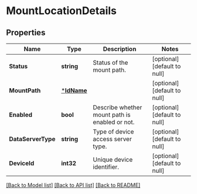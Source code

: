 # MountLocationDetails

## Properties
Name | Type | Description | Notes
------------ | ------------- | ------------- | -------------
**Status** | **string** | Status of the mount path. | [optional] [default to null]
**MountPath** | [***IdName**](IdName.md) |  | [optional] [default to null]
**Enabled** | **bool** | Describe whether mount path is enabled or not. | [optional] [default to null]
**DataServerType** | **string** | Type of device access server type. | [optional] [default to null]
**DeviceId** | **int32** | Unique device identifier. | [optional] [default to null]

[[Back to Model list]](../README.md#documentation-for-models) [[Back to API list]](../README.md#documentation-for-api-endpoints) [[Back to README]](../README.md)

